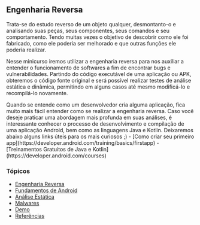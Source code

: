 

## Engenharia Reversa
<p>Trata-se do estudo reverso de um objeto qualquer, desmontanto-o e analisando suas peças, seus componentes, seus comandos e seu comportamento. Tendo muitas vezes o objetivo de descobrir como ele foi fabricado, como ele poderia ser melhorado e que outras funções ele poderia realizar. 
<p>Nesse minicurso iremos utilizar a engenharia reversa para nos auxiliar a entender o funcionamento de softwares a fim de encontrar bugs e vulnerabilidades. Partindo do código executável de uma aplicação ou APK, obteremos o código fonte original e será possível realizar testes de análise estática e dinâmica, permitindo em alguns casos até mesmo modificá-lo e recompilá-lo novamente.
<p> Quando se entende como um desenvolvedor cria alguma aplicação, fica muito mais fácil entender como se realizar a engenharia reversa. Caso você deseje praticar uma abordagem mais profunda em suas análises, é interessante conhecer o processo de desenvolvimento e compilação de uma aplicação Android, bem como as linguagens Java e Kotlin. Deixaremos abaixo alguns links úteis para os mais curiosos ;)
  - [Como criar seu primeiro app](https://developer.android.com/training/basics/firstapp)
  - [Treinamentos Gratuitos de Java e Kotlin](https://developer.android.com/courses)

### Tópicos
- [Engenharia Reversa](https://darknenblack.github.io/RevEng-Android/)
- [Fundamentos de Android](https://darknenblack.github.io/RevEng-Android/fundamentos.html)
- [Análise Estática](https://darknenblack.github.io/RevEng-Android/estatica.html)
- [Malwares](https://darknenblack.github.io/RevEng-Android/malware.html)
- [Demo](https://darknenblack.github.io/RevEng-Android/demo.html)
- [Referências](https://darknenblack.github.io/RevEng-Android/ref.html)
